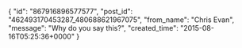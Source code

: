  {
   "id": "867916896577577",
   "post_id": "462493170453287_480688621967075",
   "from_name": "Chris Evan",
   "message": "Why do you say this?",
   "created_time": "2015-08-16T05:25:36+0000"
 }
